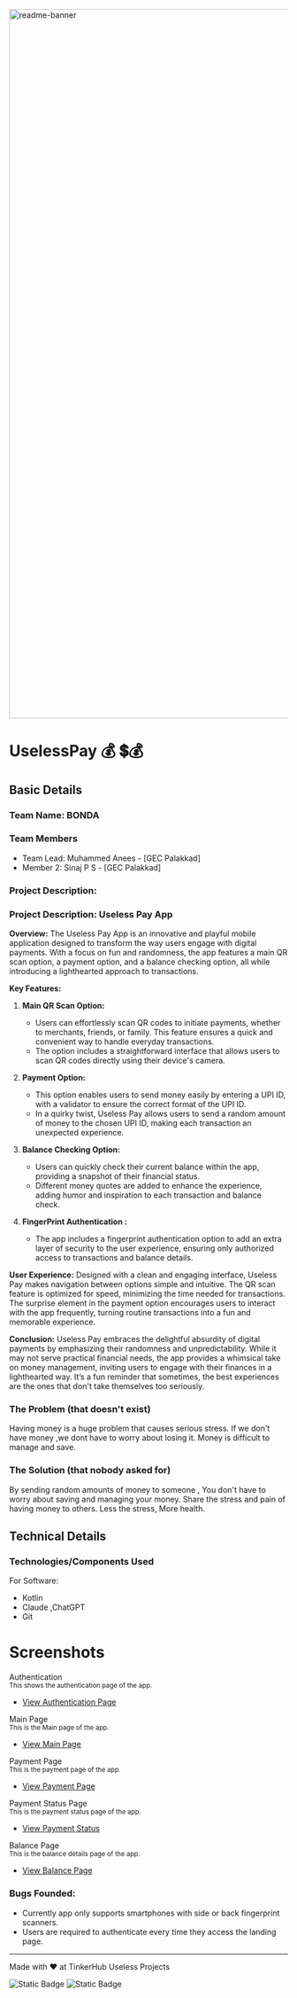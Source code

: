 <img width="1280" alt="readme-banner" src="https://github.com/user-attachments/assets/35332e92-44cb-425b-9dff-27bcf1023c6c">

# UselessPay 💰 💲💰


## Basic Details
### Team Name: BONDA


### Team Members
- Team Lead: Muhammed Anees - [GEC Palakkad]
- Member 2: Sinaj P S - [GEC Palakkad]

### Project Description: 
### Project Description: Useless Pay App

**Overview:**
The Useless Pay App is an innovative and playful mobile application designed to transform the way users engage with digital payments. With a focus on fun and randomness, the app features a main QR scan option, a payment option, and a balance checking option, all while introducing a lighthearted approach to transactions.

**Key Features:**

1. **Main QR Scan Option:**
   - Users can effortlessly scan QR codes to initiate payments, whether to merchants, friends, or family. This feature ensures a quick and convenient way to handle everyday transactions.
   - The option includes a straightforward interface that allows users to scan QR codes directly using their device's camera.

2. **Payment Option:**
   - This option enables users to send money easily by entering a UPI ID, with a validator to ensure the correct format of the UPI ID.
   - In a quirky twist, Useless Pay allows users to send a random amount of money to the chosen UPI ID, making each transaction an unexpected experience.

3. **Balance Checking Option:**
   - Users can quickly check their current balance within the app, providing a snapshot of their financial status.
   - Different money quotes are added to enhance the experience, adding humor and inspiration to each transaction and balance check.
 4. **FingerPrint Authentication :**
    - The app includes a fingerprint authentication option to add an extra layer of security to the user experience, ensuring only authorized access to transactions    and balance details.


**User Experience:**
      Designed with a clean and engaging interface, Useless Pay makes navigation between options simple and intuitive. The QR scan feature is optimized for speed,           minimizing the time needed for transactions. The surprise element in the payment option encourages users to interact with the app frequently, turning routine         transactions into a fun and memorable experience.
    
**Conclusion:**
      Useless Pay embraces the delightful absurdity of digital payments by emphasizing their randomness and unpredictability. While it may not serve practical               financial needs, the app provides a whimsical take on money management, inviting users to engage with their finances in a lighthearted way. It’s a fun                 reminder that sometimes, the best experiences are the ones that don't take themselves too seriously.


      

### The Problem (that doesn't exist)
Having money is a huge problem that causes serious stress.
If we don't have money ,we dont have to worry about losing it.
Money is difficult to manage and save.

### The Solution (that nobody asked for)
By sending random amounts of money to someone , You don't have to worry about saving and managing your money.
Share the stress and pain of having money to others.
Less the stress, More health.

## Technical Details
### Technologies/Components Used
For Software:
- Kotlin
- Claude ,ChatGPT
- Git



# Screenshots 

Authentication  
<small>This shows the authentication page of the app.</small>  
- [View Authentication Page](https://github.com/darkxcodes/UselessPay/blob/main/Photos/authentication.jpeg)  

Main Page  
<small>This is the Main page of the app.</small>  
- [View Main Page](https://github.com/darkxcodes/UselessPay/blob/main/Photos/main%20page.jpeg)  

Payment Page  
<small>This is the payment page of the app.</small>  
- [View Payment Page](https://github.com/darkxcodes/UselessPay/blob/main/Photos/payment%20page.jpeg)  

Payment Status Page  
<small>This is the payment status page of the app.</small>  
- [View Payment Status](https://github.com/darkxcodes/UselessPay/blob/main/Photos/payment_status.jpeg)  

Balance Page  
<small>This is the balance details page of the app.</small>  
- [View Balance Page](https://github.com/darkxcodes/UselessPay/blob/main/Photos/balance.jpeg)  


### Bugs Founded:
- Currently app only supports smartphones with side or back fingerprint scanners.
- Users are required to authenticate every time they access the landing page.


---
Made with ❤️ at TinkerHub Useless Projects 

![Static Badge](https://img.shields.io/badge/TinkerHub-24?color=%23000000&link=https%3A%2F%2Fwww.tinkerhub.org%2F)
![Static Badge](https://img.shields.io/badge/UselessProject--24-24?link=https%3A%2F%2Fwww.tinkerhub.org%2Fevents%2FQ2Q1TQKX6Q%2FUseless%2520Projects)
